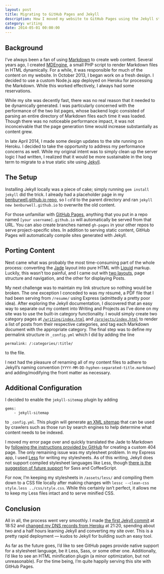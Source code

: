 ```yaml
---
layout: post
title: Migrating to GitHub Pages and Jekyll
description: How I moved my website to GitHub Pages using the Jekyll static site generator in under three hours.
category: writing
date: 2014-05-01 00:00:00
---
```


## Background

I’ve always been a fan of using [Markdown](http://daringfireball.net/projects/markdown/) to create web content. Several years ago, I created [MDEngine](/projects/mdengine/), a small PHP script to render Markdown files in HTML dynamically. For a while, it was responsible for much of the content on my website. In October 2013, I began work on a fresh design. I decided to use a custom Node.js app deployed on Heroku for processing the Markdown. While this worked effectively, I always had some reservations.

While my site was decently fast, there was no real reason that it needed to be dynamically generated. I was particularly concerned with the performance of the two list pages, whose backend logic consisted of parsing an entire directory of Markdown files each time it was loaded. Though there was no noticeable performance impact, it was not inconceivable that the page generation time would increase substantially as content grew.

In late April 2014, I made some design updates to the site running on Heroku. I decided to take the opportunity to address my performance concerns as well. While my original intent was to simply clean up the server logic I had written, I realized that it would be more sustainable in the long term to migrate to a true static site using [Jekyll](http://jekyllrb.com).

## The Setup

Installing Jekyll locally was a piece of cake; simply running `gem install jekyll` did the trick. I already had a placeholder page in my [benburwell.github.io repo](https://github.com/benburwell/benburwell.github.io), so I `cd`’d to the parent directory and ran `jekyll new benburwell.github.io` to overwrite the old content.

For those unfamiliar with [GitHub Pages](https://pages.github.com), anything that you put in a repo named `[your username].github.io` will automatically be served from that URL. You can also create branches named `gh-pages` in your other repos to serve project-specific sites. In addition to serving static content, GitHub Pages will automatically compile sites generated with Jekyll.

## Porting Content

Next came what was probably the most time-consuming part of the whole process: converting the [Jade](http://jade-lang.com) layout into pure HTML with [Liquid](http://liquidmarkup.org) markup. Luckily, this wasn’t too painful, and I came out with [two layouts](https://github.com/benburwell/benburwell.github.io/tree/master/_layouts), page structure and navigation, and the other for displaying Posts.

My next challenge was to maintain my link structure so nothing would be broken. The one exception I conceded to was my résumé, a PDF file that I had been serving from `/resume/` using Express (admittedly a pretty poor idea). After exploring the Jekyll documentation, I discovered that an easy way to separate out my content into Writing and Projects as I’ve done on my site was to use the built-in category functionality. I would simply create two category pages at [`/writing/index.html`](https://github.com/benburwell/benburwell.github.io/blob/master/writing/index.html) and [`/projects/index.html`](https://github.com/benburwell/benburwell.github.io/blob/master/projects/index.html) to render a list of posts from their respective categories, and tag each Markdown document with the appropriate category. The final step was to define my permalink structure in `_config.yml` which I did by adding the line

    permalink: /:categories/:title/

to the file.

I next had the pleasure of renaming all of my content files to adhere to Jekyll’s naming convention (`YYYY-MM-DD-hyphen-separated-title.markdown`) and adding/modifying the front matter as necessary.

## Additional Configuration

I decided to enable the `jekyll-sitemap` plugin by adding

    gems:
        - jekyll-sitemap

to `_config.yml`. This plugin will generate [an XML sitemap](http://www.sitemaps.org) that can be used by crawlers such as those run by search engines to help determine what content needs to be indexed.

I moved my error page over and quickly translated the Jade to Markdown by [following the instructions provided by GitHub](https://help.github.com/articles/custom-404-pages) for creating a custom 404 page. The only remaining issue was my stylesheet problem. In my Express app, I used [Less](http://lesscss.org) for writing my stylesheets. As of this writing, Jekyll does not support compiled stylesheet languages like Less, though [there is the suggestion of future support](http://jekyllrb.com/docs/assets/) for Sass and CoffeeScript.

For now, I’m keeping my stylesheets in `/assets/less/` and compiling them down to a CSS file locally after making changes with `lessc --clean-css style.less ../css/style.css`. While this certainly isn’t perfect, it allows me to keep my Less files intact and to serve minified CSS.

## Conclusion

All in all, the process went very smoothly. I made [the first Jekyll commit](https://github.com/benburwell/benburwell.github.io/tree/042ebd011194592ec155181dc41976493a07e54a) at 18:52 and [changed my DNS records from Heroku](https://github.com/benburwell/benburwell.github.io/tree/35c2061dd13427b1b48525321f7f0156f0b83863) at 21:20, spending about two and a half hours learning Jekyll and converting my site over. This is a pretty rapid deployment — kudos to Jekyll for building such an easy tool.

As far as the future goes, I’d like to see GitHub pages provide native support for a stylesheet language, be it Less, Sass, or some other one. Additionally, I’d like to see an HTML minification plugin (a minor optimization, but not unreasonable). For the time being, I’m quite happily serving this site with GitHub Pages.

